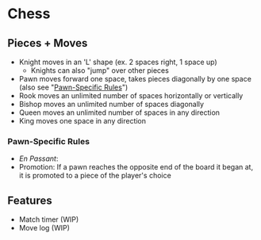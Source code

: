 # Chess

## Pieces + Moves
- Knight moves in an 'L' shape (ex. 2 spaces right, 1 space up) 
  - Knights can also "jump" over other pieces
- Pawn moves forward one space, takes pieces diagonally by one space (also see "<a href="###Pawn-Specific Rules">Pawn-Specific Rules</a>")
- Rook moves an unlimited number of spaces horizontally or vertically
- Bishop moves an unlimited number of spaces diagonally
- Queen moves an unlimited number of spaces in any direction
- King moves one space in any direction

### Pawn-Specific Rules
- *En Passant*:
- Promotion: If a pawn reaches the opposite end of the board it began at, it is promoted to a piece of the player's choice

## Features
- Match timer (WIP)
- Move log (WIP)